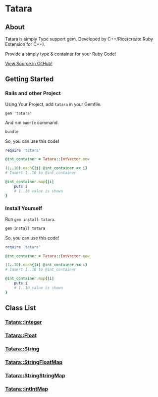 # Tatara
## About

Tatara is simply Type support gem. Developed by C++/Rice(create Ruby Extension for C++).

Provide a simply type & container for your Ruby Code!

[View Source in GitHub!](https://github.com/S-H-GAMELINKS/tatara)

## Getting Started
### Rails and other Project 
Using Your Project, add `tatara` in your Gemfile.

```ruby:Gemfile
gem 'tatara'
```

And run `bundle` command.

```bash
bundle
```

So, you can use this code!

```ruby
require 'tatara'

@int_container = Tatara::IntVector.new

(1..10).each{|i| @int_container << i}
# Insert 1..10 to @int_container

@int_container.map{|i|
    puts i
    # 1..10 value is shown
}
```

### Install Yourself

Run `gem install tatara`.

```bash
gem install tatara
```

So, you can use this code!

```ruby
require 'tatara'

@int_container = Tatara::IntVector.new

(1..10).each{|i| @int_container << i}
# Insert 1..10 to @int_container

@int_container.map{|i|
    puts i
    # 1..10 value is shown
}
```

## Class List

### [Tatara::Integer](./tatara/integer.md)

### [Tatara::Float](./tatara/float.md)

### [Tatara::String](./tatara/string.md)

### [Tatara::StringFloatMap](./tatara/string_float_map.md)

### [Tatara::StringStringMap](./tatara/string_string_map.md)

### [Tatara::IntIntMap](./tatara/integer_integer_map.md)